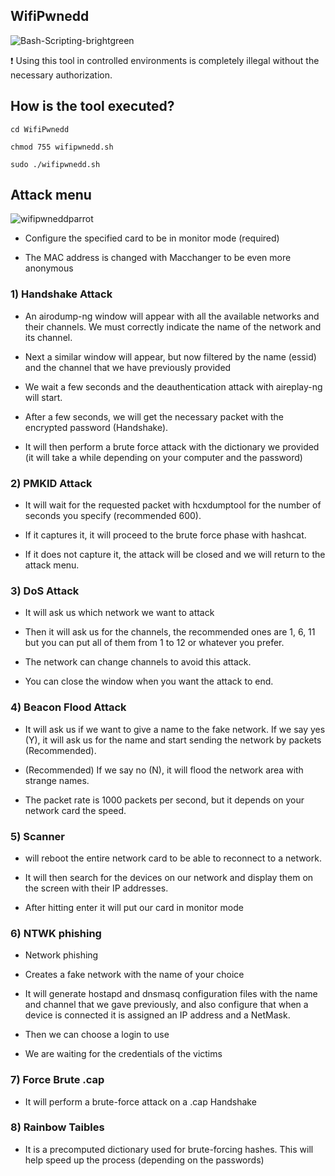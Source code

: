 ## WifiPwnedd
![Bash-Scripting-brightgreen](https://user-images.githubusercontent.com/89719224/216780401-60655d5f-6804-4a3d-a9f2-3a02a1a3f9c8.svg)

❗ Using this tool in controlled environments is completely illegal without the necessary authorization.

## How is the tool executed?

```
cd WifiPwnedd

chmod 755 wifipwnedd.sh

sudo ./wifipwnedd.sh
```

## Attack menu 
![wifipwneddparrot](https://user-images.githubusercontent.com/89719224/224881946-19479540-8da7-49c9-8baa-7eabb101675d.png)






- Configure the specified card to be in monitor mode (required)

- The MAC address is changed with Macchanger to be even more anonymous 

### 1) Handshake Attack

- An airodump-ng window will appear with all the available networks and their channels. We must correctly indicate the name of the network and its channel.

- Next a similar window will appear, but now filtered by the name (essid) and the channel that we have previously provided

- We wait a few seconds and the deauthentication attack with aireplay-ng will start.

- After a few seconds, we will get the necessary packet with the encrypted password (Handshake).

- It will then perform a brute force attack with the dictionary we provided (it will take a while depending on your computer and the password)

### 2) PMKID Attack

- It will wait for the requested packet with hcxdumptool for the number of seconds you specify (recommended 600).

- If it captures it, it will proceed to the brute force phase with hashcat.

- If it does not capture it, the attack will be closed and we will return to the attack menu.

### 3) DoS Attack

- It will ask us which network we want to attack

- Then it will ask us for the channels, the recommended ones are 1, 6, 11 but you can put all of them from 1 to 12 or whatever you prefer. 

- The network can change channels to avoid this attack.

- You can close the window when you want the attack to end. 

### 4) Beacon Flood Attack

- It will ask us if we want to give a name to the fake network. If we say yes (Y), it will ask us for the name and start sending the network by packets (Recommended).

- (Recommended) If we say no (N), it will flood the network area with strange names.

- The packet rate is 1000 packets per second, but it depends on your network card the speed. 

### 5) Scanner

- will reboot the entire network card to be able to reconnect to a network.

- It will then search for the devices on our network and display them on the screen with their IP addresses.

- After hitting enter it will put our card in monitor mode

### 6)  NTWK phishing 

- Network phishing

- Creates a fake network with the name of your choice

- It will generate hostapd and dnsmasq configuration files with the name and channel that we gave previously, and also configure that when a device is connected it is assigned an IP address and a NetMask.

- Then we can choose a login to use

- We are waiting for the credentials of the victims

### 7) Force Brute .cap

- It will perform a brute-force attack on a .cap Handshake

### 8) Rainbow Taibles

- It is a precomputed dictionary used for brute-forcing hashes. This will help speed up the process (depending on the passwords)
